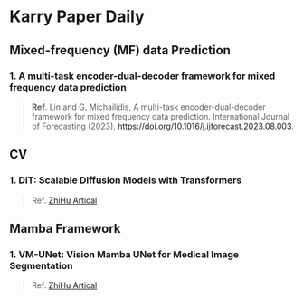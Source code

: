 # Karry Paper Daily

## Mixed-frequency (MF) data Prediction

### 1. A multi-task encoder-dual-decoder framework for mixed frequency data prediction

> **Ref**. Lin and G. Michailidis, A multi-task encoder-dual-decoder framework for mixed frequency data prediction. International Journal of Forecasting (2023), https://doi.org/10.1016/j.ijforecast.2023.08.003.



## CV

### 1. DiT: Scalable Diffusion Models with Transformers

> Ref. [ZhiHu Artical](https://zhuanlan.zhihu.com/p/682815406)



## Mamba Framework

### 1. VM-UNet: Vision Mamba UNet for Medical Image Segmentation

> Ref. [ZhiHu Artical](https://zhuanlan.zhihu.com/p/683480010)

 
